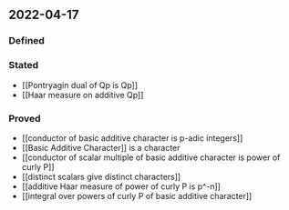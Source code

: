 ## 2022-04-17
### Defined
### Stated
- [[Pontryagin dual of Qp is Qp]]
- [[Haar measure on additive Qp]]
### Proved
- [[conductor of basic additive character is p-adic integers]]
- [[Basic Additive Character]] is a character
- [[conductor of scalar multiple of basic additive character is power of curly P]]
- [[distinct scalars give distinct characters]]
- [[additive Haar measure of power of curly P is p^-n]]
- [[integral over powers of curly P of basic additive character]]
